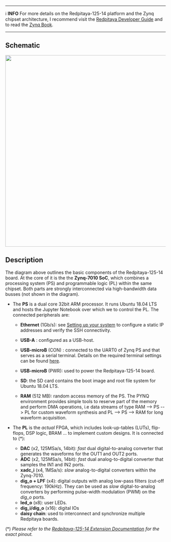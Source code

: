 ***

:information_source: **INFO** For more details on the Redpitaya-125-14 platform and the Zynq chipset architecture, I recommend visit the [Redpitaya Developer Guide](https://redpitaya.readthedocs.io/en/latest/developerGuide/devGuideTop.html) and to read the [Zynq Book](http://www.zynqbook.com/).

***
## Schematic

<img src="https://github.com/dspsandbox/FPGA-Notes-for-Scientists/blob/main/doc/Zynq-architecture-&-Redpitaya-125-14/Redpitaya.png" width="600"/>

## Description
The diagram above outlines the basic components of the Redpitaya-125-14 board. At the core of it is the the **Zynq-7010 SoC**, which combines a processing system (PS) and programmable logic (PL) within the same chipset. Both parts are strongly interconnected via high-bandwidth data busses (not shown in the diagram). 
* The **PS** is a dual core 32bit ARM processor. It runs Ubuntu 18.04 LTS and hosts the Jupyter Notebook over which we to control the PL. The connected peripherals are: 
    * **Ethernet** (1Gb/s): see [Setting up your system](Setting-up-your-system) to configure a static IP addresses and verify the SSH connectivity.

    * **USB-A** : configured as a USB-host. 

    * **USB-microB** (CON) : connected to the UART0 of Zynq PS and that serves as a serial terminal. Details on the required terminal settings can be found [here](https://pynq.readthedocs.io/en/v2.0/getting_started.html#opening-a-usb-serial-terminal).

    * **USB-microB** (PWR): used to power the Redpitaya-125-14 board.

    * **SD**: the SD card contains the boot image and root file system for Ubuntu 18.04 LTS.

    * **RAM** (512 MB): random access memory of the PS. The PYNQ environment provides simple tools to reserve part of the memory and perform DMA operations, i.e data streams of type RAM --> PS --> PL for custom waveform synthesis and PL --> PS --> RAM for long waveform acquisition. 

* The **PL** is the *actual* FPGA, which includes look-up-tables (LUTs), flip-flops, DSP logic, BRAM ... to implement custom designs. It is connected to (*): 

    * **DAC** (x2, 125MSa/s, 14bit):  *fast* dual digital-to-analog converter that generates the waveforms for the OUT1 and OUT2 ports.
    * **ADC** (x2, 125MSa/s, 14bit): *fast* dual analog-to-digital converter that samples the IN1 and IN2 ports.
    * **xadc_i** (x4, 1MSa/s): *slow* analog-to-digital converters within the Zynq-7010.
    * **dig_o + LPF** (x4): digital outputs with analog low-pass filters (cut-off frequency: 190kHz). They can be used as *slow* digital-to-analog converters by performing pulse-width modulation (PWM) on the *dig_o* ports. 
   * **led_o** (x8): user LEDs.
   * **dig_i/dig_o** (x16): digital IOs
   * **daisy chain**: used to interconnect and synchronize multiple Redpitaya boards. 



(*) *Please refer to the [Redpitaya-125-14 Extension Documentation]( https://redpitaya.readthedocs.io/en/latest/developerGuide/125-14/extent.html) for the exact pinout.* 




